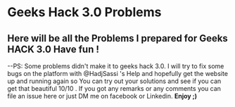 # Geeks Hack 3.0 Problems
**Here will be all the Problems I prepared for Geeks HACK 3.0** 
Have fun !
--------------------------------------------------------------
--PS: Some problems didn't make it to geeks hack 3.0. 
I will try to fix some bugs on the platform with @HadjSassi 's Help and hopefully get the website up and running again so You can try out your solutions and see if you can get that beautiful 10/10 .
If you got any remarks or any comments you can file an issue here or just DM me on facebook or Linkedin. 
**Enjoy ;)** 
